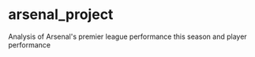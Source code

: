 # arsenal_project
Analysis of Arsenal's premier league performance this season and player performance
